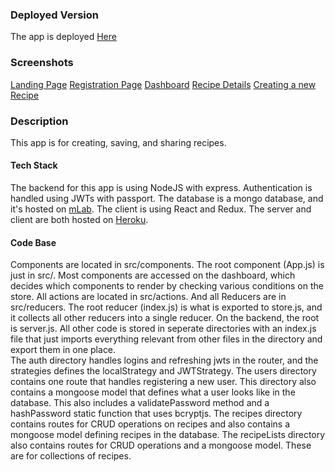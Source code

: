 ### Deployed Version
The app is deployed [Here](https://sean-fullstack-client.herokuapp.com/)

### Screenshots
[Landing Page](./images/LandingPage.png)
[Registration Page](./images/RegistrationPage.png)
[Dashboard](./images/Dashboard.png)
[Recipe Details](./images/RecipeDetails.png)
[Creating a new Recipe](./images/NewRecipeForm.png)

### Description
This app is for creating, saving, and sharing recipes.
#### Tech Stack
The backend for this app is using NodeJS with express.  Authentication is handled using JWTs with passport.
The database is a mongo database, and it's hosted on [mLab](https://mlab.com/).
The client is using React and Redux.
The server and client are both hosted on [Heroku](https://www.heroku.com/).
#### Code Base
Components are located in src/components.  The root component (App.js) is just in src/.  Most components are accessed on the dashboard, which decides which components to render by checking various conditions on the store.
All actions are located in src/actions.  And all Reducers are in src/reducers.  The root reducer (index.js) is what is exported to store.js, and it collects all other reducers into a single reducer.
On the backend, the root is server.js.  All other code is stored in seperate directories with an index.js file that just imports everything relevant from other files in the directory and export them in one place.  
The auth directory handles logins and refreshing jwts in the router, and the strategies defines the localStrategy and JWTStrategy.
The users directory contains one route that handles registering a new user.  This directory also contains a mongoose model that defines what a user looks like in the database.  This also includes a validatePassword method and a hashPassword static function that uses bcryptjs.
The recipes directory contains routes for CRUD operations on recipes and also contains a mongoose model defining recipes in the database.
The recipeLists directory also contains routes for CRUD operations and a mongoose model.  These are for collections of recipes.
